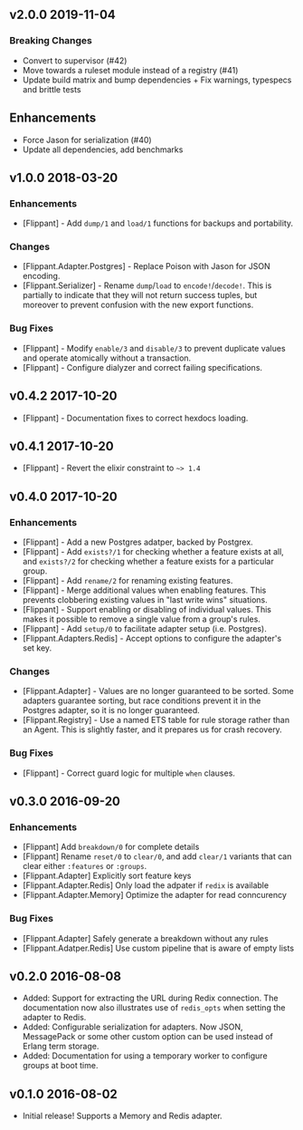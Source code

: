 ## v2.0.0 2019-11-04

### Breaking Changes

* Convert to supervisor (#42)
* Move towards a ruleset module instead of a registry (#41)
* Update build matrix and bump dependencies + Fix warnings, typespecs and brittle tests

## Enhancements

* Force Jason for serialization (#40)
* Update all dependencies, add benchmarks


## v1.0.0 2018-03-20

### Enhancements

* [Flippant] - Add `dump/1` and `load/1` functions for backups and portability.

### Changes

* [Flippant.Adapter.Postgres] - Replace Poison with Jason for JSON encoding.
* [Flippant.Serializer] - Rename `dump`/`load` to `encode!`/`decode!`. This is
  partially to indicate that they will not return success tuples, but moreover
  to prevent confusion with the new export functions.

### Bug Fixes

* [Flippant] - Modify `enable/3` and `disable/3` to prevent duplicate values and
  operate atomically without a transaction.
* [Flippant] - Configure dialyzer and correct failing specifications.

## v0.4.2 2017-10-20

* [Flippant] - Documentation fixes to correct hexdocs loading.

## v0.4.1 2017-10-20

* [Flippant] - Revert the elixir constraint to `~> 1.4`

## v0.4.0 2017-10-20

### Enhancements

* [Flippant] - Add a new Postgres adatper, backed by Postgrex.
* [Flippant] - Add `exists?/1` for checking whether a feature exists at all,
  and `exists?/2` for checking whether a feature exists for a particular group.
* [Flippant] - Add `rename/2` for renaming existing features.
* [Flippant] - Merge additional values when enabling features. This prevents
  clobbering existing values in "last write wins" situations.
* [Flippant] - Support enabling or disabling of individual values. This makes it
  possible to remove a single value from a group's rules.
* [Flippant] - Add `setup/0` to facilitate adapter setup (i.e. Postgres).
* [Flippant.Adapters.Redis] - Accept options to configure the adapter's set key.

### Changes

* [Flippant.Adapter] - Values are no longer guaranteed to be sorted. Some
  adapters guarantee sorting, but race conditions prevent it in the Postgres
  adapter, so it is no longer guaranteed.
* [Flippant.Registry] - Use a named ETS table for rule storage rather than an
  Agent. This is slightly faster, and it prepares us for crash recovery.

### Bug Fixes

* [Flippant] - Correct guard logic for multiple `when` clauses.

## v0.3.0 2016-09-20

### Enhancements

* [Flippant] Add `breakdown/0` for complete details
* [Flippant] Rename `reset/0` to `clear/0`, and add `clear/1` variants that can
  clear either `:features` or `:groups`.
* [Flippant.Adapter] Explicitly sort feature keys
* [Flippant.Adapter.Redis] Only load the adpater if `redix` is available
* [Flippant.Adapter.Memory] Optimize the adapter for read conncurency

### Bug Fixes

* [Flippant.Adapter] Safely generate a breakdown without any rules
* [Flippant.Adatper.Redis] Use custom pipeline that is aware of empty lists

## v0.2.0 2016-08-08

* Added: Support for extracting the URL during Redix connection. The
  documentation now also illustrates use of `redis_opts` when setting the
  adapter to Redis.
* Added: Configurable serialization for adapters. Now JSON, MessagePack or some
  other custom option can be used instead of Erlang term storage.
* Added: Documentation for using a temporary worker to configure groups at boot
  time.

## v0.1.0 2016-08-02

* Initial release! Supports a Memory and Redis adapter.
